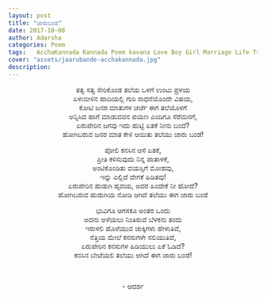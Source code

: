 ```yaml
---
layout: post
title: "ಜಾರುಬಂಡೆ"
date: 2017-10-08
author: Adarsha
categories: Poem
tags:	AcchaKannada Kannada Poem kavana Love Boy Girl Marriage Life Truth Freedom
cover: "assets/jaarubande-acchakannada.jpg"
description:
---
```


<p align="center">ತತ್ವ ಸತ್ವ ಸೇರಿಕೊಂಡ ತಲೆಯ ಒಳಗೆ ಉಂಟು ಪ್ರಳಯ<br>
ಏಳುಬೀಳಿನ ಹಾದಿಯಲ್ಲಿ ಗುರಿ ಸಾಧನೆಯೊಂದೇ ವಿಷಯ,<br>
ಕೋಟಿ ಜನರ ಮಾತುಗಳ ಚರ್ಚೆ ಈಗ ತಲೆಯೊಳಗೆ<br>
ಅನ್ನಿಸಿದ ಹಾಗೆ ಮಾಡುವವನ ಪಯಣ ಎಂದಿಗೂ ಸೆರೆಮನಗೆ,<br>
ಏರುಪೇರಿನ ಜಗವು ಇದು ಹುಟ್ಟಿ ಏತಕೆ ನೀನು ಬಂದೆ?<br>
ಹೋಗಿಬರುವ ಜನರ ಮಾತ ಕೇಳಿ ಆಯಿತು ತಲೆಯು ಜಾರು ಬಂಡೆ!</p>

<p align="center">ಪೋಲಿ ಕನಸಿನ ಆಸೆ ಏತಕೆ,<br>
  ಪ್ರೀತಿ ಕಳಿಸುವುದು ನಿನ್ನ ಪಾತಾಳಕೆ,<br>
ಅಂಟಿಕೊಂಡಿತು ವಯಸ್ಸಿಗೆ ಮೋಹವು,<br>
  ಇನ್ನು ಎಲ್ಲಿದೆ ವೇಗಕೆ ಹಿಡಿತವು!<br>
ಏರುಪೇರಿನ ಹುಡುಗಿ ಹೃದಯ, ಅದರ ಹಿಂದೇಕೆ ನೀ ಹೋದೆ?<br>
ಹೋಗಿಬರುವ ಹುಡುಗಿಯ ನೋಡಿ ಆಗಿದೆ ತಲೆಯು ಈಗ ಜಾರು ಬಂಡೆ</p>

<p align="center">ಭುವಿಗೂ ಆಗಸಕೂ ಅಂತರ ಒಂದು<br>
ಅದನು ಅಳೆಯಲು ನಿಂತಿರುವೆ ಬೆಳಕನು ತಂದು<br>
ಇರುಳಲಿ ಹೊಳೆಯುವ ಚುಕ್ಕಿಗಳು ಹೇಳುತಿವೆ,<br>
ನೆತ್ತಿಯ ಮೇಲೆ ಕನಸುಗಳೇ ನಲಿಯುತಿವೆ,<br>
ಏರುಪೇರಿನ ಕನಸುಗಳ ಹಿಡಿಯುಲು ಏಕೆ ಓಡಿದೆ?<br>
ಕನಸಿನ ಬೇಟೆಯಲಿ ತಲೆಯು ಆಗಿದೆ ಈಗ ಜಾರು ಬಂಡೆ!</p><br>

<p align="center">- ಆದರ್ಶ</p>
